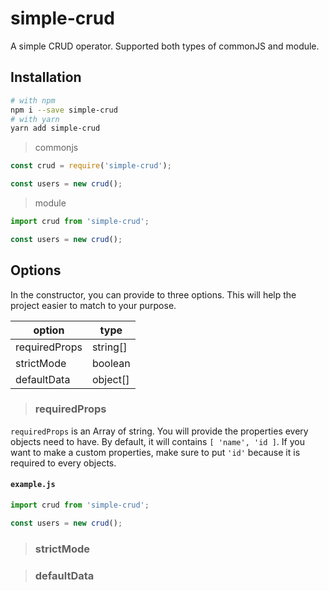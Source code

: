 # simple-crud

A simple CRUD operator. Supported both types of commonJS and module.

## Installation

```sh
# with npm
npm i --save simple-crud
# with yarn
yarn add simple-crud
```

> commonjs
```js
const crud = require('simple-crud');

const users = new crud();
```

> module
```js
import crud from 'simple-crud';

const users = new crud();
```

## Options

In the constructor, you can provide to three options. This will help the project easier to match to your purpose.

option | type
-------|------
requiredProps| string[]
strictMode | boolean
defaultData | object[]

> ### requiredProps

`requiredProps` is an Array of string. You will provide the properties every objects need to have.
By default, it will contains `[ 'name', 'id ]`. If you want to make a custom properties, make sure to put `'id'` because it is required to every objects.

#### **`example.js`**
```js
import crud from 'simple-crud';

const users = new crud();
```

> ### strictMode



> ### defaultData

